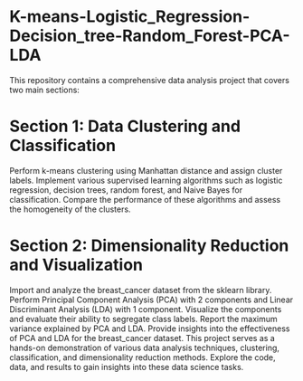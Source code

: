 # K-means-Logistic_Regression-Decision_tree-Random_Forest-PCA-LDA
This repository contains a comprehensive data analysis project that covers two main sections:

# Section 1: Data Clustering and Classification

Perform k-means clustering using Manhattan distance and assign cluster labels.
Implement various supervised learning algorithms such as logistic regression, decision trees, random forest, and Naive Bayes for classification.
Compare the performance of these algorithms and assess the homogeneity of the clusters.

# Section 2: Dimensionality Reduction and Visualization

Import and analyze the breast_cancer dataset from the sklearn library.
Perform Principal Component Analysis (PCA) with 2 components and Linear Discriminant Analysis (LDA) with 1 component.
Visualize the components and evaluate their ability to segregate class labels.
Report the maximum variance explained by PCA and LDA.
Provide insights into the effectiveness of PCA and LDA for the breast_cancer dataset.
This project serves as a hands-on demonstration of various data analysis techniques, clustering, classification, and dimensionality reduction methods. Explore the code, data, and results to gain insights into these data science tasks.
